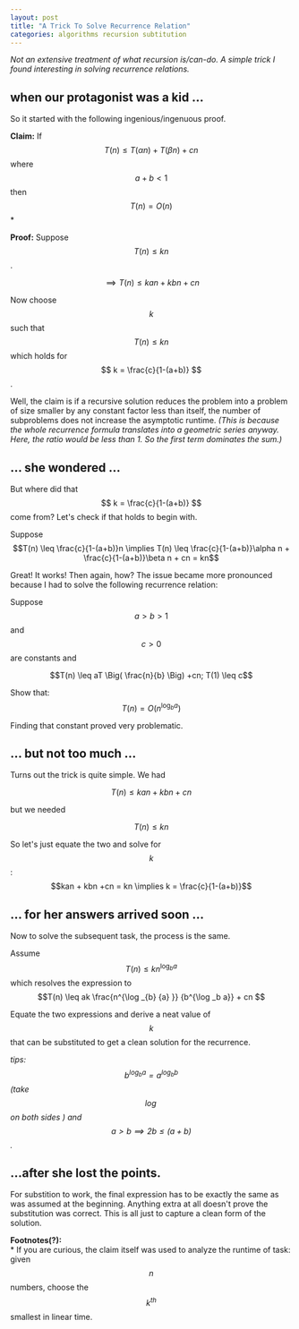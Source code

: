 ```yaml
---
layout: post
title: "A Trick To Solve Recurrence Relation"
categories: algorithms recursion subtitution
---
```


_Not an extensive treatment of what recursion is/can-do. A simple trick I found interesting in solving recurrence relations._

## when our protagonist was a kid ...

So it started with the following ingenious/ingenuous proof. 

**Claim:** If $$ T(n) \leq T(\alpha n) + T(\beta n) + cn $$ where $$a + b < 1$$ then $$T(n) = O(n)$$ *

**Proof:** 
Suppose $$T(n) \leq kn$$.

$$ \implies T(n) \leq kan + kbn + cn $$ 

Now choose $$k$$ such that $$T(n) \leq kn $$ which holds for $$ k = \frac{c}{1-(a+b)} $$.

Well, the claim is if a recursive solution reduces the problem into a problem of size smaller by any constant factor less than itself, the number of subproblems does not increase the asymptotic runtime. _(This is because the whole recurrence formula translates into a geometric series anyway. Here, the ratio would be less than 1. So the first term dominates the sum.)_

## ... she wondered ...

But where did that $$ k = \frac{c}{1-(a+b)} $$ come from? Let's check if that holds to begin with.

Suppose $$T(n) \leq \frac{c}{1-(a+b)}n \implies
T(n) \leq \frac{c}{1-(a+b)}\alpha n + \frac{c}{1-(a+b)}\beta n + cn = kn$$

Great! It works! Then again, how? The issue became more pronounced because I had to solve the following recurrence relation:

Suppose $$a > b > 1$$ and $$c > 0$$ are constants and 

$$T(n) \leq aT \Big(  \frac{n}{b} \Big)  +cn; T(1) \leq c$$

Show that: $$ T(n) = O(n^{\log _{b} a}) $$

Finding that constant proved very problematic.

## ... but not too much ...
Turns out the trick is quite simple. We had 

$$T(n) \leq kan + kbn + cn$$ 

but we needed 

$$T(n) \leq kn$$

So let's just equate the two and solve for $$k$$: 
$$kan + kbn +cn = kn \implies k = \frac{c}{1-(a+b)}$$

## ... for her answers arrived soon ...
Now to solve the subsequent task, the process is the same. 

Assume $$T(n) \leq kn^{\log _{b} {a} } $$ which resolves the expression to $$T(n) \leq ak \frac{n^{\log _{b} {a} }} {b^{\log _b a}} + cn $$ 

Equate the two expressions and derive a neat value of $$k$$ that can be substituted to get a clean solution for the recurrence.

_tips: $$ {b^{\log _b a}} = {a^{\log _b b}}$$ (take $$\log$$ on both sides ) and $$a > b \implies 2b \leq (a + b) $$._

## ...after she lost the points.

For substition to work, the final expression has to be exactly the same as was assumed at the beginning. Anything extra at all doesn't prove the substitution was correct. This is all just to capture a clean form of the solution.

**Footnotes(?):** <br/>
\* If you are curious, the claim itself was used to analyze the runtime of task: given $$n$$ numbers, choose the $$k^{th}$$ smallest in linear time.
